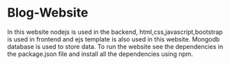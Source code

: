 # Blog-Website
In this website nodejs is used in the backend, html,css,javascript,bootstrap is used in frontend and ejs template is also used in this website. Mongodb database is used to store data.
To run the website see the dependencies in the package.json file and install all the dependencies using npm.
